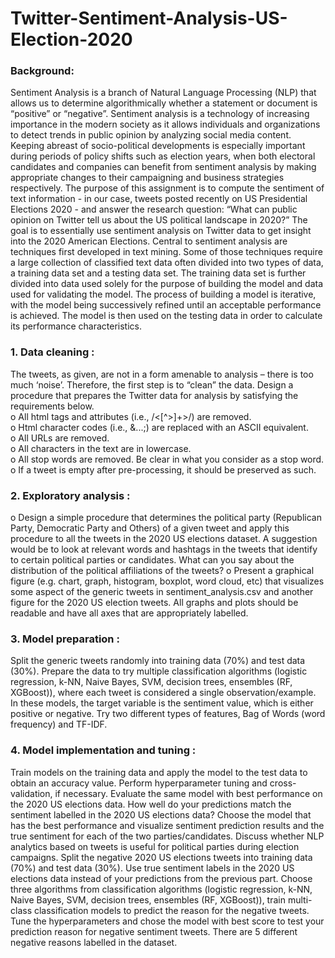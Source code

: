 # Twitter-Sentiment-Analysis-US-Election-2020
### Background:
Sentiment Analysis is a branch of Natural Language Processing (NLP) that allows us to determine algorithmically whether a statement or document is “positive” or “negative”. Sentiment analysis is a technology of increasing importance in the modern society as it allows individuals and organizations to detect trends in public opinion by analyzing social media content. Keeping abreast of socio-political developments is especially important during periods of policy shifts such as election years, when both electoral candidates and companies can benefit from sentiment analysis by making appropriate changes to their campaigning and business strategies respectively. The purpose of this assignment is to compute the sentiment of text information - in our case, tweets posted recently on US Presidential Elections 2020 - and answer the research question: “What can public opinion on Twitter tell us about the US political landscape in 2020?” The goal is to essentially use sentiment analysis on Twitter data to get insight into the 2020 American Elections. Central to sentiment analysis are techniques first developed in text mining. Some of those techniques require a large collection of classified text data often divided into two types of data, a training data set and a testing data set. The training data set is further divided into data used solely for the purpose of building the model and data used for validating the model. The process of building a model is iterative, with the model being successively refined until an acceptable performance is achieved. The model is then used on the testing data in order to calculate its performance characteristics.
### 1. Data cleaning : 
The tweets, as given, are not in a form amenable to analysis – there is too much ‘noise’. Therefore, the first step is to “clean” the data. Design a procedure that prepares the Twitter data for analysis by satisfying the requirements below.  
o All html tags and attributes (i.e., /<[^>]+>/) are removed.  
o Html character codes (i.e., &...;) are replaced with an ASCII equivalent.  
o All URLs are removed.  
o All characters in the text are in lowercase.  
o All stop words are removed. Be clear in what you consider as a stop word.  
o If a tweet is empty after pre-processing, it should be preserved as such.  

### 2. Exploratory analysis :
o Design a simple procedure that determines the political party (Republican Party, Democratic Party and Others) of a given tweet and apply this procedure to all the tweets in the 2020 US elections dataset. A suggestion would be to look at relevant words and hashtags in the tweets that identify to certain political parties or candidates. What can you say about the distribution of the political affiliations of the tweets?
o Present a graphical figure (e.g. chart, graph, histogram, boxplot, word cloud, etc) that visualizes some aspect of the generic tweets in sentiment_analysis.csv and another figure for the 2020 US election tweets. All graphs and plots should be readable and have all axes that are appropriately labelled. 

### 3. Model preparation :
Split the generic tweets randomly into training data (70%) and test data (30%). Prepare the data to try multiple classification algorithms (logistic regression, k-NN, Naive Bayes, SVM, decision trees, ensembles (RF, XGBoost)), where each tweet is considered a single observation/example. In these models, the target variable is the sentiment value, which is either positive or negative. Try two different types of features, Bag of Words (word frequency) and TF-IDF. 

### 4. Model implementation and tuning :
Train models on the training data and apply the model to the test data to obtain an accuracy value. Perform hyperparameter tuning and cross-validation, if necessary.
Evaluate the same model with best performance on the 2020 US elections data. How well do your predictions match the sentiment labelled in the 2020 US elections data?
Choose the model that has the best performance and visualize sentiment prediction results and the true sentiment for each of the two parties/candidates. Discuss whether NLP analytics based on tweets is useful for political parties during election campaigns.
Split the negative 2020 US elections tweets into training data (70%) and test data (30%). Use true sentiment labels in the 2020 US elections data instead of your predictions from the previous part. Choose three algorithms from classification 
algorithms (logistic regression, k-NN, Naive Bayes, SVM, decision trees, ensembles (RF, XGBoost)), train multi-class classification models to predict the reason for the negative tweets. Tune the hyperparameters and chose the model with best score to test your 
prediction reason for negative sentiment tweets. There are 5 different negative reasons labelled in the dataset.

